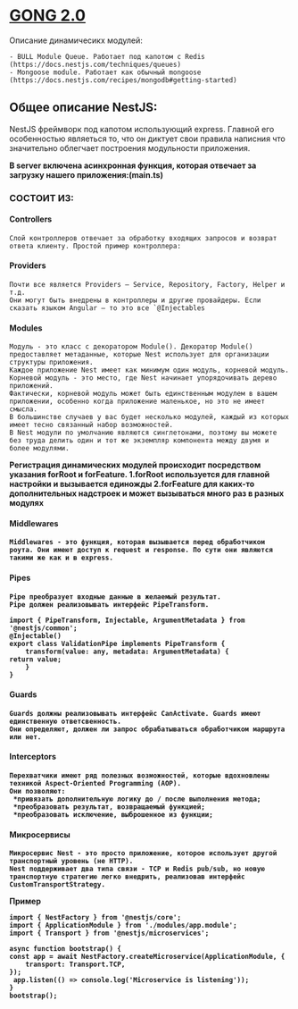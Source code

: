 # [GONG 2.0](https://docs.nestjs.com/)

Описание динамичесикх модулей:</br>

    - BULL Module Queue. Работает под капотом с Redis (https://docs.nestjs.com/techniques/queues)
    - Mongoose module. Работает как обычный mongoose (https://docs.nestjs.com/recipes/mongodb#getting-started)

## Общее описание NestJS: </br>

NestJS фреймворк под капотом использующий express.
Главной его особенностью являеться то, что он диктует свои правила написния
что значительно облегчает построения модульности приложения.

**В server включена асинхронная функция, которая отвечает за загрузку нашего приложения:(main.ts)**

### СОСТОИТ ИЗ:

#### Controllers

    Cлой контроллеров отвечает за обработку входящих запросов и возврат ответа клиенту. Простой пример контроллера:

#### Providers

    Почти все является Providers — Service, Repository, Factory, Helper и т.д.
    Они могут быть внедрены в контроллеры и другие провайдеры. Если сказать языком Angular — то это все `@Injectables

#### Modules

    Модуль - это класс с декоратором Module(). Декоратор Module() предоставляет метаданные, которые Nest использует для организации структуры приложения.
    Каждое приложение Nest имеет как минимум один модуль, корневой модуль. Корневой модуль - это место, где Nest начинает упорядочивать дерево приложений.
    Фактически, корневой модуль может быть единственным модулем в вашем приложении, особенно когда приложение маленькое, но это не имеет смысла.
    В большинстве случаев у вас будет несколько модулей, каждый из которых имеет тесно связанный набор возможностей.
    В Nest модули по умолчанию являются синглетонами, поэтому вы можете без труда делить один и тот же экземпляр компонента между двумя и более модулями.

<b> Регистрация динамических модулей происходит посредством указания forRoot и forFeature.
<b> 1.forRoot используется для главной настройки и вызывается единожды
<b> 2.forFeature для каких-то дополнительных надстроек и может вызываться много раз в разных модулях

#### Middlewares

    Middlewares - это функция, которая вызывается перед обработчиком роута. Они имеют доступ к request и response. По сути они являются такими же как и в express.

#### Pipes

    Pipe преобразует входные данные в желаемый результат.
    Pipe должен реализовывать интерфейс PipeTransform.

    import { PipeTransform, Injectable, ArgumentMetadata } from '@nestjs/common';
    @Injectable()
    export class ValidationPipe implements PipeTransform {
        transform(value: any, metadata: ArgumentMetadata) {
    return value;
        }
    }

#### Guards

    Guards должны реализовывать интерфейс CanActivate. Guards имеют единственную ответсвенность.
    Они определяют, должен ли запрос обрабатываться обработчиком маршрута или нет.

#### Interceptors

    Перехватчики имеют ряд полезных возможностей, которые вдохновлены техникой Aspect-Oriented Programming (AOP).
    Они позволяют:
     *привязать дополнительную логику до / после выполнения метода;
     *преобразовать результат, возвращаемый функцией;
     *преобразовать исключение, выброшенное из функции;

#### Микросервисы

    Микросервис Nest - это просто приложение, которое использует другой транспортный уровень (не HTTP).
    Nest поддерживает два типа связи - TCP и Redis pub/sub, но новую транспортную стратегию легко внедрить, реализовав интерфейс CustomTransportStrategy.

**Пример**

    import { NestFactory } from '@nestjs/core';
    import { ApplicationModule } from './modules/app.module';
    import { Transport } from '@nestjs/microservices';

    async function bootstrap() {
    const app = await NestFactory.createMicroservice(ApplicationModule, {
        transport: Transport.TCP,
    });
     app.listen(() => console.log('Microservice is listening'));
    }
    bootstrap();
